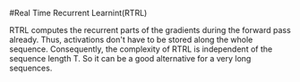 #Real Time Recurrent Learnint(RTRL)

RTRL computes the recurrent parts of the gradients during the forward pass already. Thus, activations don't have to be stored along the whole sequence. Consequently, the complexity of RTRL is independent of the sequence length T. So it can be a good alternative for a very long sequences. 
